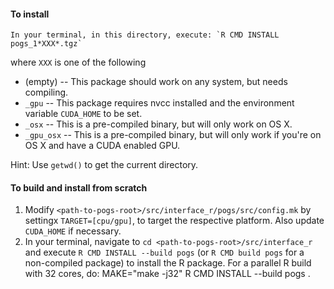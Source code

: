 #### To install
```
In your terminal, in this directory, execute: `R CMD INSTALL pogs_1*XXX*.tgz`
```
where `XXX` is one of the following
- (empty) -- This package should work on any system, but needs compiling.
- `_gpu` -- This package requires nvcc installed and the environment variable `CUDA_HOME` to be set.
- `_osx` -- This is a pre-compiled binary, but will only work on OS X.
- `_gpu_osx` -- This is a pre-compiled binary, but will only work if you're on OS X
  and have a CUDA enabled GPU.

Hint: Use `getwd()` to get the current directory.

#### To build and install from scratch
1. Modify `<path-to-pogs-root>/src/interface_r/pogs/src/config.mk` by settingx
   `TARGET=[cpu/gpu]`, to target the respective platform.
   Also update `CUDA_HOME` if necessary.
2. In your terminal, navigate to `cd <path-to-pogs-root>/src/interface_r`
   and execute `R CMD INSTALL --build pogs` (or `R CMD build pogs` for
   a non-compiled package) to install the R package.
   For a parallel R build with 32 cores, do: MAKE="make -j32" R CMD INSTALL --build pogs .

